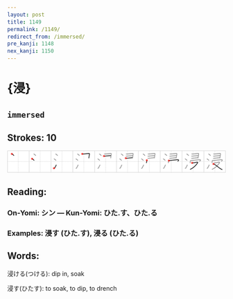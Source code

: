 ```yaml
---
layout: post
title: 1149
permalink: /1149/
redirect_from: /immersed/
pre_kanji: 1148
nex_kanji: 1150
---
```


# {浸}

## `immersed`

## Strokes: 10

<div class="stroke"><img src="../images/E6B5B8.png" /></div>

## Reading:

### On-Yomi: シン &mdash; Kun-Yomi: ひた.す、ひた.る

### Examples: 浸す (ひた.す), 浸る (ひた.る)

## Words:

浸ける(つける): dip in, soak

浸す(ひたす): to soak, to dip, to drench
